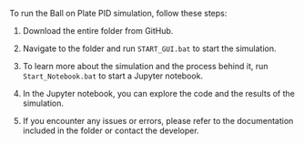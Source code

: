 To run the Ball on Plate PID simulation, follow these steps:

1. Download the entire folder from GitHub.

2. Navigate to the folder and run `START_GUI.bat` to start the simulation.

3. To learn more about the simulation and the process behind it, run `Start_Notebook.bat` to start a Jupyter notebook.

4. In the Jupyter notebook, you can explore the code and the results of the simulation.

5. If you encounter any issues or errors, please refer to the documentation included in the folder or contact the developer.